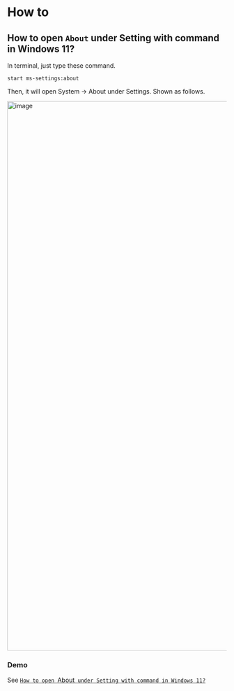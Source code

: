 # How to
## How to open `About` under Setting with command in Windows 11?
In terminal, just type these command.

```
start ms-settings:about
```

Then, it will open System -> About under Settings. Shown as follows.

<img width="1258" alt="image" src="https://github.com/user-attachments/assets/38b98bba-1361-4aec-9cf8-bb3c6712bb54" />


### Demo
See [`How to open `About` under Setting with command in Windows 11?`](https://youtu.be/6C3XgZZwS7s)
